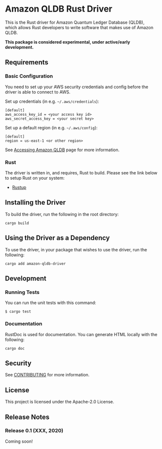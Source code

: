 # Amazon QLDB Rust Driver

This is the Rust driver for Amazon Quantum Ledger Database (QLDB), which allows Rust developers
to write software that makes use of Amazon QLDB.

**This package is considered experimental, under active/early development.**

## Requirements

### Basic Configuration

You need to set up your AWS security credentials and config before the driver is able to connect to AWS. 

Set up credentials (in e.g. `~/.aws/credentials`):

```
[default]
aws_access_key_id = <your access key id>
aws_secret_access_key = <your secret key>
```

Set up a default region (in e.g. `~/.aws/config`):

```
[default]
region = us-east-1 <or other region>
```

See [Accessing Amazon QLDB](https://docs.aws.amazon.com/qldb/latest/developerguide/accessing.html#SettingUp.Q.GetCredentials) page for more information.

### Rust

The driver is written in, and requires, Rust to build. Please see the link below to setup Rust on your system:

* [Rustup](https://rustup.rs/)

## Installing the Driver

To build the driver, run the following in the root directory:

```cargo build```

## Using the Driver as a Dependency

To use the driver, in your package that wishes to use the driver, run the following:

```cargo add amazon-qldb-driver```

## Development

### Running Tests

You can run the unit tests with this command:

```
$ cargo test
```

### Documentation 

RustDoc is used for documentation. You can generate HTML locally with the following:

```cargo doc```

## Security

See [CONTRIBUTING](CONTRIBUTING.md#security-issue-notifications) for more information.

## License

This project is licensed under the Apache-2.0 License.

## Release Notes

### Release 0.1 (XXX, 2020)

Coming soon!
